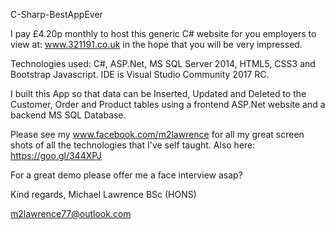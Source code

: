 C-Sharp-BestAppEver

I pay £4.20p monthly to host this generic C# website for you employers to view at: www.321191.co.uk in the hope that you will be very impressed.

Technologies used:
C#, ASP.Net, MS SQL Server 2014, HTML5, CSS3 and Bootstrap Javascript. IDE is Visual Studio Community 2017 RC.

I built this App so that data can be Inserted, Updated and Deleted to the Customer, Order and Product tables using a frontend ASP.Net website and a backend MS SQL Database.

Please see my www.facebook.com/m2lawrence for all my great screen shots of all the technologies that I've self taught. Also here: https://goo.gl/344XPJ 

For a great demo please offer me a face interview asap?

Kind regards, Michael Lawrence BSc (HONS) 

m2lawrence77@outlook.com 
